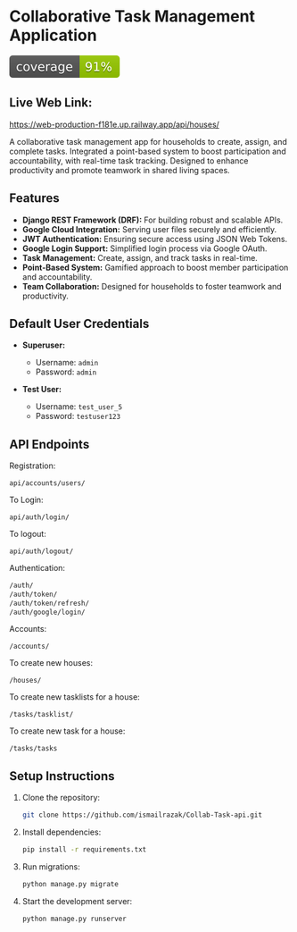 # Collaborative Task Management Application
![coverage.svg](coverage.svg)
## Live Web Link:
https://web-production-f181e.up.railway.app/api/houses/

A collaborative task management app for households to create, assign, and complete tasks. Integrated a point-based system to boost participation and accountability, with real-time task tracking. Designed to enhance productivity and promote teamwork in shared living spaces.

## Features

- **Django REST Framework (DRF):** For building robust and scalable APIs.
- **Google Cloud Integration:** Serving user files securely and efficiently.
- **JWT Authentication:** Ensuring secure access using JSON Web Tokens.
- **Google Login Support:** Simplified login process via Google OAuth.
- **Task Management:** Create, assign, and track tasks in real-time.
- **Point-Based System:** Gamified approach to boost member participation and accountability.
- **Team Collaboration:** Designed for households to foster teamwork and productivity.


## Default User Credentials

- **Superuser:**
  - Username: `admin`
  - Password: `admin`

- **Test User:**
  - Username: `test_user_5`
  - Password: `testuser123`

## API Endpoints

Registration:
```
api/accounts/users/
```

To Login:
```
api/auth/login/
```
To logout:
```
api/auth/logout/
```
Authentication:
```
/auth/
/auth/token/
/auth/token/refresh/
/auth/google/login/
```

Accounts:
```
/accounts/
```

To create new houses:
```
/houses/
```

To create new tasklists for a house:
```
/tasks/tasklist/
```
To create new task for a house:
```
/tasks/tasks
```

## Setup Instructions

1. Clone the repository:
   ```bash
   git clone https://github.com/ismailrazak/Collab-Task-api.git
   ```

2. Install dependencies:
   ```bash
   pip install -r requirements.txt
   ```


3. Run migrations:
   ```bash
   python manage.py migrate
   ```

4. Start the development server:
   ```bash
   python manage.py runserver
   ```
